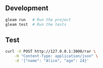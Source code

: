 ## Development

```sh
gleam run   # Run the project
gleam test  # Run the tests
```

## Test
```bash
curl -X POST http://127.0.0.1:3000/rar \
    -H "Content-Type: application/json" \
    -d '{"name": "Alice", "age": 24}'
```
